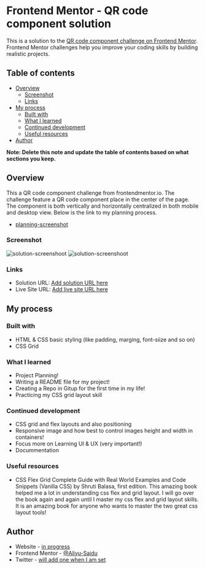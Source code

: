 # Frontend Mentor - QR code component solution

This is a solution to the [QR code component challenge on Frontend Mentor](https://www.frontendmentor.io/challenges/qr-code-component-iux_sIO_H). Frontend Mentor challenges help you improve your coding skills by building realistic projects. 

## Table of contents

- [Overview](#overview)
  - [Screenshot](#screenshot)
  - [Links](#links)
- [My process](#my-process)
  - [Built with](#built-with)
  - [What I learned](#what-i-learned)
  - [Continued development](#continued-development)
  - [Useful resources](#useful-resources)
- [Author](#author)

**Note: Delete this note and update the table of contents based on what sections you keep.**

## Overview
This a QR code component challenge from frontendmentor.io. The challenge feature a QR code component place in the center of the page. The component is both vertically and horizontally centralized in both mobile and desktop view. Below is the link to my planning process.
- [planning-screenshot](./project-planning.png)

### Screenshot

![solution-screenshoot](./solution-screenshoot/desktop-design.png)
![solution-screenshoot](./solution-screenshoot/mobile-design.png)


### Links

- Solution URL: [Add solution URL here](https://your-solution-url.com)
- Live Site URL: [Add live site URL here](https://your-live-site-url.com)

## My process

### Built with

- HTML & CSS basic styling (like padding, marging, font-siize and so on)
- CSS Grid

### What I learned

- Project Planning!
- Writing a README file for my project!
- Creating a Repo in Gitup for the first time in my life!
- Practicing my CSS grid layout skill


### Continued development

- CSS grid and flex layouts and also positioning
- Responsive image and how best to control images height and width in containers!
- Focus more on Learning UI & UX (very important!)
- Docummentation 

### Useful resources

- CSS Flex  Grid Complete Guide with Real World Examples and Code Snippets (Vanilla CSS) by Shruti Balasa, first edition. This amazing book helped me a lot in understanding css flex and grid layout. I will go over the book again and again until I master my css flex and grid layout skills. It is an amazing book for anyone who wants to master the two great css layout tools! 


## Author

- Website - [in progress](https://www.your-site.com)
- Frontend Mentor - [@Aliyu-Saidu](https://www.frontendmentor.io/profile/Aliyu-Saidu)
- Twitter - [will add one when I am set](https://www.twitter.com/yourusername)
